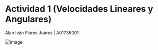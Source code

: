 # Actividad 1 (Velocidades Lineares y Angulares)
Alan Iván Flores Juárez | A01736001


![image](https://github.com/AIF31/Actividad-1/assets/127231224/914c4552-d022-4f76-9c0e-35b1699d101a)
